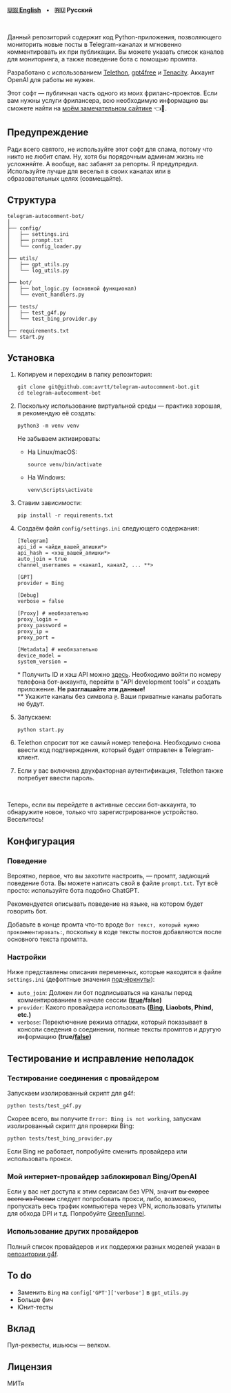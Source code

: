 **[🇺🇸 English](https://github.com/avrtt/telegram-autocomment-bot/blob/main/README.md)** &nbsp; • &nbsp; **🇷🇺 Русский**

<br>

Данный репозиторий содержит код Python-приложения, позволяющего мониторить новые посты в Telegram-каналах и мгновенно комментировать их при публикации. Вы можете указать список каналов для мониторинга, а также поведение бота с помощью промпта. 

Разработано с использованием [Telethon](https://github.com/LonamiWebs/Telethon), [gpt4free](https://github.com/xtekky/gpt4free) и [Tenacity](https://github.com/jd/tenacity). Аккаунт OpenAI для работы не нужен.

Этот софт — публичная часть одного из моих фриланс-проектов. Если вам нужны услуги фрилансера, всю необходимую информацию вы сможете найти на [моём замечательном сайтике](https://avrtt.github.io/freelance/ru) 👈👀. 

## Предупреждение
Ради всего святого, не используйте этот софт для спама, потому что никто не любит спам. Ну, хотя бы порядочным админам жизнь не усложняйте. А вообще, вас забанят за репорты. Я предупредил. Используйте лучше для веселья в своих каналах или в образовательных целях (совмещайте).

## Структура

```
telegram-autocomment-bot/
│
├── config/
│   ├── settings.ini
│   ├── prompt.txt
│   └── config_loader.py
│
├── utils/
│   ├── gpt_utils.py
│   └── log_utils.py
│
├── bot/
│   ├── bot_logic.py (основной функционал)
│   └── event_handlers.py
│
├── tests/
│   ├── test_g4f.py
│   └── test_bing_provider.py
│
├── requirements.txt
└── start.py
```

## Установка
1. Копируем и переходим в папку репозитория:
    ```
    git clone git@github.com:avrtt/telegram-autocomment-bot.git
    cd telegram-autocomment-bot
    ```

2. Поскольку использование виртуальной среды — практика хорошая, я рекомендую её создать:
    ```
    python3 -m venv venv
    ```

    Не забываем активировать:
    - На Linux/macOS:
        ```
        source venv/bin/activate
        ```
    - На Windows:
        ```
        venv\Scripts\activate
        ```

3. Ставим зависимости:
    ```
    pip install -r requirements.txt
    ```

4. Создаём файл `config/settings.ini` следующего содержания:
    ```
    [Telegram]
    api_id = <айди_вашей_апишки*>
    api_hash = <хэш_вашей_апишки*>
    auto_join = true
    channel_usernames = <канал1, канал2, ... **>

    [GPT]
    provider = Bing

    [Debug]
    verbose = false

    [Proxy] # необязательно
    proxy_login =
    proxy_password =
    proxy_ip =
    proxy_port =

    [Metadata] # необязательно
    device_model =
    system_version =
    ```
    \* Получить ID и хэш API можно [здесь](https://my.telegram.org/auth). Необходимо войти по номеру телефона бот-аккаунта, перейти в "API development tools" и создать приложение. **Не разглашайте эти данные!**  
    \** Укажите каналы без символа `@`. Ваши приватные каналы работать не будут.

5. Запускаем:
    ```
    python start.py
    ```

6. Telethon спросит тот же самый номер телефона. Необходимо снова ввести код подтверждения, который будет отправлен в Telegram-клиент.

7. Если у вас включена двухфакторная аутентификация, Telethon также потребует ввести пароль.

<br>

Теперь, если вы перейдете в активные сессии бот-аккаунта, то обнаружите новое, только что зарегистрированное устройство. Веселитесь!

## Конфигурация
### Поведение
Вероятно, первое, что вы захотите настроить, — промпт, задающий поведение бота. Вы можете написать свой в файле `prompt.txt`. Тут всё просто: используйте бота подобно ChatGPT.

Рекомендуется описывать поведение на языке, на котором будет говорить бот.

Добавьте в конце промта что-то вроде `Вот текст, который нужно прокомментировать:`, поскольку в коде тексты постов добавляются после основного текста промпта. 

### Настройки
Ниже представлены описания переменных, которые находятся в файле `settings.ini` (дефолтные значения <ins>подчёркнуты</ins>):  

- `auto_join`: Должен ли бот подписываться на каналы перед комментированием в начале сессии **(<ins>true</ins>/false)**  
- `provider`: Какого провайдера использовать **(<ins>Bing</ins>, Liaobots, Phind, etc.)**  
- `verbose`: Переключение режима отладки, который показывает в консоли сведения о соединении, полные тексты промптов и другую информацию **(true/<ins>false</ins>)**  

## Тестирование и исправление неполадок
### Тестирование соединения с провайдером
Запускаем изолированный скрипт для g4f:
```
python tests/test_g4f.py
```

Скорее всего, вы получите `Error: Bing is not working`, запускам изолированный скрипт для проверки Bing:
```
python tests/test_bing_provider.py
```

Если Bing не работает, попробуйте сменить провайдера или использовать прокси.

### Мой интернет-провайдер заблокировал Bing/OpenAI
Если у вас нет доступа к этим сервисам без VPN, значит ~~вы скорее всего из России~~ следует попробовать прокси, либо, возможно, пропускать весь трафик компьютера через VPN, использовать утилиты для обхода DPI и т.д. Попробуйте [GreenTunnel](https://github.com/SadeghHayeri/GreenTunnel).

### Использование других провайдеров
Полный список провайдеров и их поддержки разных моделей указан в [репозитории g4f](https://github.com/techwithanirudh/g4f).

## To do
- Заменить `Bing` на `config['GPT']['verbose']` в `gpt_utils.py`
- Больше фич
- Юнит-тесты

## Вклад
Пул-реквесты, ишьюсы — велком.

## Лицензия
МИТя
